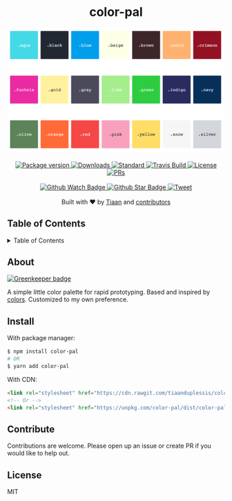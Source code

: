 <h1 align="center">color-pal</h1>
<div align="center">
  <img src="media/example.png" alt=""/>
</div>
<br>
<div align="center">
  <a href="https://npmjs.org/package/color-pal">
    <img src="https://img.shields.io/npm/v/color-pal.svg?style=flat-square" alt="Package version" />
  </a>
  <a href="https://npmjs.org/package/color-pal">
  <img src="https://img.shields.io/npm/dm/color-pal.svg?style=flat-square" alt="Downloads" />
  </a>
  <a href="https://github.com/feross/standard">
    <img src="https://img.shields.io/badge/code%20style-standard-brightgreen.svg?style=flat-square" alt="Standard" />
  </a>
  <a href="https://travis-ci.org/tiaanduplessis/color-pal">
    <img src="https://img.shields.io/travis/tiaanduplessis/color-pal.svg?style=flat-square" alt="Travis Build" />
  </a>
  <a href="https://github.com/tiaanduplessis/color-pal/blob/master/LICENSE">
    <img src="https://img.shields.io/npm/l/color-pal.svg?style=flat-square" alt="License" />
  </a>
  <a href="http://makeapullrequest.com">
    <img src="https://img.shields.io/badge/PRs-welcome-brightgreen.svg?style=flat-square" alt="PRs" />
  </a>
</div>
<br>
<div align="center">
  <a href="https://github.com/tiaanduplessis/color-pal/watchers">
    <img src="https://img.shields.io/github/watchers/tiaanduplessis/color-pal.svg?style=social" alt="Github Watch Badge" />
  </a>
  <a href="https://github.com/tiaanduplessis/color-pal/stargazers">
    <img src="https://img.shields.io/github/stars/tiaanduplessis/color-pal.svg?style=social" alt="Github Star Badge" />
  </a>
  <a href="https://twitter.com/intent/tweet?text=Check%20out%20color-pal!%20https://github.com/tiaanduplessis/color-pal%20%F0%9F%91%8D">
    <img src="https://img.shields.io/twitter/url/https/github.com/tiaanduplessis/color-pal.svg?style=social" alt="Tweet" />
  </a>
</div>
<br>
<div align="center">
  Built with ❤︎ by <a href="https://github.com/tiaanduplessis">Tiaan</a> and <a href="https://github.com/tiaanduplessis/color-pal/graphs/contributors">contributors</a>
</div>

<h2>Table of Contents</h2>
<details>
  <summary>Table of Contents</summary>
  <li><a href="#about">About</a></li>
	<li><a href="#install">Install</a></li>
  <li><a href="#contribute">Contribute</a></li>
  <li><a href="#license">License</a></li>
</details>

## About

[![Greenkeeper badge](https://badges.greenkeeper.io/tiaanduplessis/color-pal.svg)](https://greenkeeper.io/)

A simple little color palette for rapid prototyping. Based and inspired by [colors](https://github.com/mrmrs/colors). Customized to my own preference.

## Install

With package manager:

```sh
$ npm install color-pal
# OR
$ yarn add color-pal
```

With CDN:

```html
<link rel="stylesheet" href="https://cdn.rawgit.com/tiaanduplessis/color-pal/master/dist/color-pal.min.css">
<!-- Or -->
<link rel="stylesheet" href="https://unpkg.com/color-pal/dist/color-pal.min.css">
```

## Contribute

Contributions are welcome. Please open up an issue or create PR if you would like to help out.

## License

MIT
